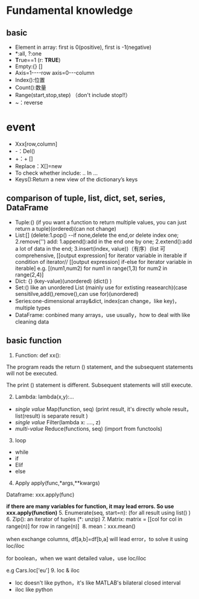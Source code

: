 # Fundamental knowledge

## basic
- Element in array: first is 0(positive), first is -1(negative)
- *:all, ?:one
- **T**rue==1 (r: **TRUE**)
- Empty:{}  []     
- Axis=1----row  axis=0---column
- Index():位置
- Count():数量
- Range(start,stop,step) （don't include stop!!）
-  ~：reverse

# event
- Xxx[row,column]
- -：Del()
- +：+ []
- Replace：X[]=new
- To check whether include: .. In …
- Keys():Return a new view of the dictionary’s keys

## comparison of tuple, list, dict, set, series, DataFrame
- Tuple:() (if you want a function to return multiple values, you can just return a tuple)(ordered)(can not change)
- List:[] (delete:1.pop() --if none,delete the end,or delete index one; 2.remove('') add: 1.append():add in the end one by one; 2.extend():add a lot of data in the end; 3.insert(index, value))（有序）(list 可comprehensive, [[output expression] for iterator  variable in iterable if condition of iterator//  [[output expression] if-else for iterator variable in iterable] e.g. [(num1,num2) for num1 in range(1,3) for num2 in range(2,4)]
- Dict: {} (key-value)(unordered) (dict() )
- Set:()  like an unordered List (mainly use for extisting reasearch)(case sensitilve,add(),remove(),can use for)(unordered)
- Series:one-dimensional array&dict, index(can change，like key)，multiple types
- DataFrame: conbined many arrays，use usually，how to deal with like cleaning data

## basic function
1. Function: def xx():

The program reads the return () statement, and the subsequent statements will not be executed.

The print () statement is different. Subsequent statements will still execute.

2. Lambda: lambda(x,y):…
- *single value* Map(function, seq) (print result, it's directly whole result，list(result) is separate result )
- *single value* Filter(lambda x: …., z)
- *multi-value* Reduce(functions, seq) (import from functools)
3. loop
- while
- if
- Elif
- else
4. Apply
apply(func,*args,**kwargs)

Dataframe: xxx.apply(func)

**if there are many variables for function, it may lead errors. So use xxx.apply(function)**
5. Enumerate(seq, start=n): (for all result using list() )
6. Zip(): an iterator of tuples (*: unzip)
7. Matrix: matrix = [[col for col in range(n)] for row in range(n)] 
8. mean：xxx.mean()

when exchange columns, df[a,b]=df[b,a] will lead error，to solve it using loc/iloc

for boolean，when we want detailed value，use loc/iloc

e.g Cars.loc['eu']
9. loc & iloc
- loc doesn't like python，it's like MATLAB's bilateral closed interval
- iloc like python

